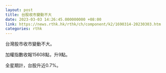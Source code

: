 ```yaml
---
layout: post
title: 台股收市變動不大
date: 2023-03-03 14:26:45.000000000 +08:00
link: https://news.rthk.hk/rthk/ch/component/k2/1690314-20230303.htm
categories: rthk
---
```


台灣股市收市變動不大。

加權指數收報15608點，升9點。

全星期計，台股升近0.7%。
